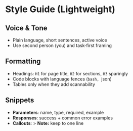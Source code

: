 # Style Guide (Lightweight)


## Voice & Tone
- Plain language, short sentences, active voice
- Use second person (you) and task‑first framing


## Formatting
- Headings: `H1` for page title, `H2` for sections, `H3` sparingly
- Code blocks with language fences (```bash, ```json)
- Tables only when they add scannability


## Snippets
- **Parameters**: name, type, required, example
- **Responses**: success + common error examples
- **Callouts**: > **Note:** keep to one line